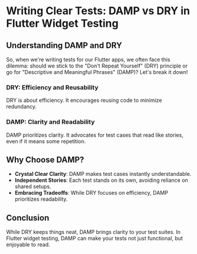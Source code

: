 # Writing Clear Tests: DAMP vs DRY in Flutter Widget Testing

## Understanding DAMP and DRY

So, when we're writing tests for our Flutter apps, we often face this dilemma: should we stick to the "Don't Repeat Yourself" (DRY) principle or go for "Descriptive and Meaningful Phrases" (DAMP)? Let's break it down!
### DRY: Efficiency and Reusability

DRY is about efficiency. It encourages reusing code to minimize redundancy.

### DAMP: Clarity and Readability

DAMP prioritizes clarity. It advocates for test cases that read like stories, even if it means some repetition.

## Why Choose DAMP?

- **Crystal Clear Clarity**: DAMP makes test cases instantly understandable.
- **Independent Stories**: Each test stands on its own, avoiding reliance on shared setups.
- **Embracing Tradeoffs**: While DRY focuses on efficiency, DAMP prioritizes readability.

## Conclusion

While DRY keeps things neat, DAMP brings clarity to your test suites. In Flutter widget testing, DAMP can make your tests not just functional, but enjoyable to read.
